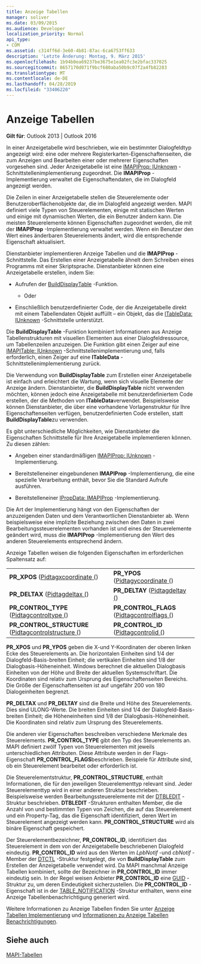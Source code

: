 ```yaml
---
title: Anzeige Tabellen
manager: soliver
ms.date: 03/09/2015
ms.audience: Developer
localization_priority: Normal
api_type:
- COM
ms.assetid: c314ff6d-3e60-4b81-87ac-6ca6753ff633
description: 'Letzte Änderung: Montag, 9. März 2015'
ms.openlocfilehash: 1b94b0ea69237be3675e1ea02fc3e2bfac337025
ms.sourcegitcommit: 8657170d071f9bcf680aba50b9c07f2a4fb82283
ms.translationtype: MT
ms.contentlocale: de-DE
ms.lasthandoff: 04/28/2019
ms.locfileid: "33406220"
---
```

# <a name="display-tables"></a>Anzeige Tabellen

  
  
**Gilt für**: Outlook 2013 | Outlook 2016 
  
In einer Anzeigetabelle wird beschrieben, wie ein bestimmter Dialogfeldtyp angezeigt wird: eine oder mehrere Registerkarten-Eigenschaftenseiten, die zum Anzeigen und Bearbeiten einer oder mehrerer Eigenschaften vorgesehen sind. Jeder Anzeigetabelle ist eine [IMAPIProp: IUnknown](imapipropiunknown.md) -Schnittstellenimplementierung zugeordnet. Die **IMAPIProp** -Implementierung verwaltet die Eigenschaftendaten, die im Dialogfeld angezeigt werden. 
  
Die Zeilen in einer Anzeigetabelle stellen die Steuerelemente oder Benutzeroberflächenobjekte dar, die im Dialogfeld angezeigt werden. MAPI definiert viele Typen von Steuerelementen, einige mit statischen Werten und einige mit dynamischen Werten, die ein Benutzer ändern kann. Die meisten Steuerelemente können Eigenschaften zugeordnet werden, die mit der **IMAPIProp** -Implementierung verwaltet werden. Wenn ein Benutzer den Wert eines änderbaren Steuerelements ändert, wird die entsprechende Eigenschaft aktualisiert. 
  
Dienstanbieter implementieren Anzeige Tabellen und die **IMAPIProp** -Schnittstelle. Das Erstellen einer Anzeigetabelle ähnelt dem Schreiben eines Programms mit einer Skriptsprache. Dienstanbieter können eine Anzeigetabelle erstellen, indem Sie: 
  
- Aufrufen der [BuildDisplayTable](builddisplaytable.md) -Funktion. 
    
    - Oder
    
- Einschließlich benutzerdefinierter Code, der die Anzeigetabelle direkt mit einem Tabellendaten Objekt auffüllt – ein Objekt, das die [ITableData: IUnknown](itabledataiunknown.md) -Schnittstelle unterstützt. 
    
Die **BuildDisplayTable** -Funktion kombiniert Informationen aus Anzeige Tabellenstrukturen mit visuellen Elementen aus einer Dialogfeldressource, um Tabellenzeilen anzuzeigen. Die Funktion gibt einen Zeiger auf eine [IMAPITable: IUnknown](imapitableiunknown.md) -Schnittstellenimplementierung und, falls erforderlich, einen Zeiger auf eine **ITableData** -Schnittstellenimplementierung zurück. 
  
Die Verwendung von **BuildDisplayTable** zum Erstellen einer Anzeigetabelle ist einfach und erleichtert die Wartung, wenn sich visuelle Elemente der Anzeige ändern. Dienstanbieter, die **BuildDisplayTable** nicht verwenden möchten, können jedoch eine Anzeigetabelle mit benutzerdefiniertem Code erstellen, der die Methoden von **ITableData**verwendet. Beispielsweise können Dienstanbieter, die über eine vorhandene Vorlagenstruktur für Ihre Eigenschaftenseiten verfügen, benutzerdefinierten Code erstellen, statt **BuildDisplayTable**zu verwenden.
  
Es gibt unterschiedliche Möglichkeiten, wie Dienstanbieter die Eigenschaften Schnittstelle für Ihre Anzeigetabelle implementieren können. Zu diesen zählen:
  
- Angeben einer standardmäßigen [IMAPIProp: IUnknown](imapipropiunknown.md) -Implementierung. 
    
- Bereitstelleneiner eingebundenen **IMAPIProp** -Implementierung, die eine spezielle Verarbeitung enthält, bevor Sie die Standard Aufrufe ausführen. 
    
- Bereitstelleneiner [IPropData: IMAPIProp](ipropdataimapiprop.md) -Implementierung. 
    
Die Art der Implementierung hängt von den Eigenschaften der anzuzeigenden Daten und dem Verantwortlichen Dienstanbieter ab. Wenn beispielsweise eine implizite Beziehung zwischen den Daten in zwei Bearbeitungssteuerelementen vorhanden ist und eines der Steuerelemente geändert wird, muss die **IMAPIProp** -Implementierung den Wert des anderen Steuerelements entsprechend ändern. 
  
Anzeige Tabellen weisen die folgenden Eigenschaften im erforderlichen Spaltensatz auf:
  
|||
|:-----|:-----|
|**PR_XPOS** ([Pidtagxcoordinate (](pidtagxcoordinate-canonical-property.md))  <br/> |**PR_YPOS** ([Pidtagycoordinate (](pidtagycoordinate-canonical-property.md))  <br/> |
|**PR_DELTAX** ([Pidtagdeltax (](pidtagdeltax-canonical-property.md))  <br/> |**PR_DELTAY** ([Pidtagdeltay (](pidtagdeltay-canonical-property.md))  <br/> |
|**PR_CONTROL_TYPE** ([Pidtagcontroltype (](pidtagcontroltype-canonical-property.md))  <br/> |**PR_CONTROL_FLAGS** ([Pidtagcontrolflags (](pidtagcontrolflags-canonical-property.md))  <br/> |
|**PR_CONTROL_STRUCTURE** ([Pidtagcontrolstructure (](pidtagcontrolstructure-canonical-property.md))  <br/> |**PR_CONTROL_ID** ([Pidtagcontrolid (](pidtagcontrolid-canonical-property.md))  <br/> |
   
 **PR_XPOS** und **PR_YPOS** geben die X-und Y-Koordinaten der oberen linken Ecke des Steuerelements an. Die horizontalen Einheiten sind 1/4 der Dialogfeld-Basis-breiten Einheit; die vertikalen Einheiten sind 1/8 der Dialogbasis-Höheneinheit. Windows berechnet die aktuellen Dialogbasis Einheiten von der Höhe und Breite der aktuellen Systemschriftart. Die Koordinaten sind relativ zum Ursprung des Eigenschaftenseiten Bereichs. Die Größe der Eigenschaftenseiten ist auf ungefähr 200 von 180 Dialogeinheiten begrenzt. 
  
 **PR_DELTAX** und **PR_DELTAY** sind die Breite und Höhe des Steuerelements. Dies sind ULONG-Werte. Die breiten Einheiten sind 1/4 der Dialogfeld-Basis-breiten Einheit; die Höheneinheiten sind 1/8 der Dialogbasis-Höheneinheit. Die Koordinaten sind relativ zum Ursprung des Steuerelements. 
  
Die anderen vier Eigenschaften beschreiben verschiedene Merkmale des Steuerelements. **PR_CONTROL_TYPE** gibt den Typ des Steuerelements an. MAPI definiert zwölf Typen von Steuerelementen mit jeweils unterschiedlichen Attributen. Diese Attribute werden in der Flags-Eigenschaft **PR_CONTROL_FLAGS**beschrieben. Beispiele für Attribute sind, ob ein Steuerelement bearbeitet oder erforderlich ist. 
  
Die Steuerelementstruktur, **PR_CONTROL_STRUCTURE**, enthält Informationen, die für den jeweiligen Steuerelementtyp relevant sind. Jeder Steuerelementtyp wird in einer anderen Struktur beschrieben. Beispielsweise werden Bearbeitungssteuerelemente mit der [DTBLEDIT](dtbledit.md) -Struktur beschrieben. **DTBLEDIT** -Strukturen enthalten Member, die die Anzahl von und bestimmten Typen von Zeichen, die auf das Steuerelement und ein Property-Tag, das die Eigenschaft identifiziert, deren Wert im Steuerelement angezeigt werden kann. **PR_CONTROL_STRUCTURE** wird als binäre Eigenschaft gespeichert. 
  
Der Steuerelementbezeichner, **PR_CONTROL_ID**, identifiziert das Steuerelement in dem von der Anzeigetabelle beschriebenen Dialogfeld eindeutig. **PR_CONTROL_ID** wird aus den Werten im *LpbNotif* -und *cbNotif* -Member der [DTCTL](dtctl.md) -Struktur festgelegt, die von **BuildDisplayTable** zum Erstellen der Anzeigetabelle verwendet wird. Da MAPI manchmal Anzeige Tabellen kombiniert, sollte der Bezeichner in **PR_CONTROL_ID** immer eindeutig sein. In der Regel weisen Anbieter **PR_CONTROL_ID** eine [GUID](guid.md) -Struktur zu, um deren Eindeutigkeit sicherzustellen. Die **PR_CONTROL_ID** -Eigenschaft ist in der [TABLE_NOTIFICATION](table_notification.md) -Struktur enthalten, wenn eine Anzeige Tabellenbenachrichtigung generiert wird. 
  
Weitere Informationen zu Anzeige Tabellen finden Sie unter [Anzeige Tabellen Implementierung](display-table-implementation.md) und [Informationen zu Anzeige Tabellen Benachrichtigungen](about-display-table-notifications.md). 
  
## <a name="see-also"></a>Siehe auch



[MAPI-Tabellen](mapi-tables.md)

